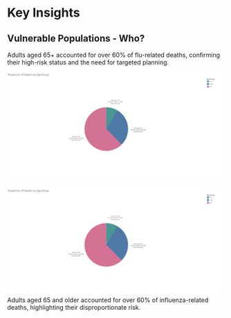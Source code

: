 # Key Insights

## Vulnerable Populations - Who?
Adults aged 65+ accounted for over 60% of flu-related deaths, confirming their high-risk status and the need for targeted planning.


![Pie Chart](visuals/pie-deaths-agepng.png)


<p align="left">
  <img src="visuals/pie-deaths-agepng.png" alt="Pie Chart — Deaths by Age group" width="600" style="float: left; margin-right: 15px;">
  Adults aged 65 and older accounted for over 60% of influenza-related deaths, highlighting their disproportionate risk.
</p>

